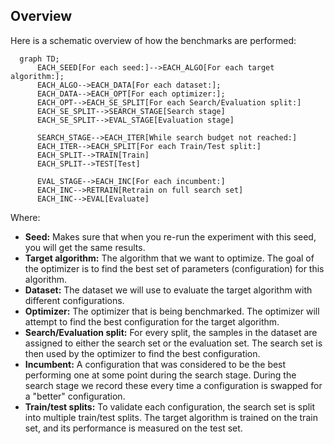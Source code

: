 ## Overview

Here is a schematic overview of how the benchmarks are performed:

```mermaid
  graph TD;
      EACH_SEED[For each seed:]-->EACH_ALGO[For each target algorithm:];
      EACH_ALGO-->EACH_DATA[For each dataset:];
      EACH_DATA-->EACH_OPT[For each optimizer:];
      EACH_OPT-->EACH_SE_SPLIT[For each Search/Evaluation split:]
      EACH_SE_SPLIT-->SEARCH_STAGE[Search stage]
      EACH_SE_SPLIT-->EVAL_STAGE[Evaluation stage]
      
      SEARCH_STAGE-->EACH_ITER[While search budget not reached:]
      EACH_ITER-->EACH_SPLIT[For each Train/Test split:]
      EACH_SPLIT-->TRAIN[Train]
      EACH_SPLIT-->TEST[Test]
      
      EVAL_STAGE-->EACH_INC[For each incumbent:]
      EACH_INC-->RETRAIN[Retrain on full search set]
      EACH_INC-->EVAL[Evaluate]
```

Where:
- **Seed:** Makes sure that when you re-run the experiment with this seed, you will get the same results.
- **Target algorithm:** The algorithm that we want to optimize. The goal of the optimizer is to find the best set of parameters (configuration) for this algorithm.
- **Dataset:** The dataset we will use to evaluate the target algorithm with different configurations.
- **Optimizer:** The optimizer that is being benchmarked. The optimizer will attempt to find the best configuration for the target algorithm.
- **Search/Evaluation split:** For every split, the samples in the dataset are assigned to either the search set or the evaluation set. The search set is then used by the optimizer to find the best configuration.
- **Incumbent:** A configuration that was considered to be the best performing one at some point during the search stage. During the search stage we record these every time a configuration is swapped for a "better" configuration.
- **Train/test splits:** To validate each configuration, the search set is split into multiple train/test splits. The target algorithm is trained on the train set, and its performance is measured on the test set.
